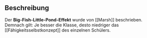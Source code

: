 ## Beschreibung
Der **Big-Fish-Little-Pond-Effekt** wurde von [[Marsh]] beschrieben.
Demnach gilt: Je besser die Klasse, desto niedriger das [[Fähigkeitsselbstkonzept]] des einzelnen Schülers.